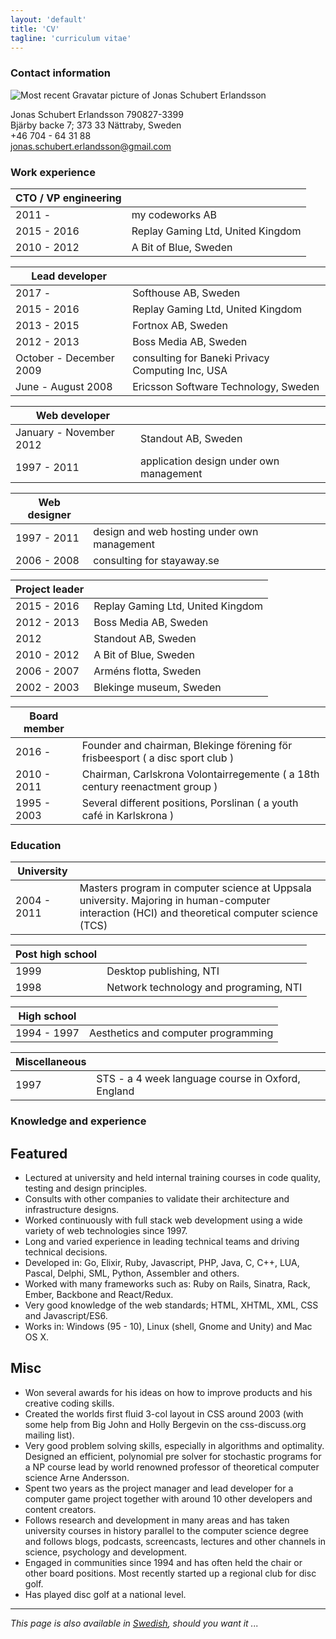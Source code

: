 ```yaml
---
layout: 'default'
title: 'CV'
tagline: 'curriculum vitae'
---
```

### Contact information

![Most recent Gravatar picture of Jonas Schubert Erlandsson](http://www.gravatar.com/avatar/e1c3d4473d83daf1d88e6e846d60e38b.png?s=150)

Jonas Schubert Erlandsson 790827-3399  
Bjärby backe 7; 373 33 Nättraby, Sweden  
+46 704 - 64 31 88  
jonas.schubert.erlandsson@gmail.com

### Work experience

  CTO / VP engineering | &nbsp;
-------|--------
  2011 - | my codeworks AB
  2015 - 2016 | Replay Gaming Ltd, United Kingdom
  2010 - 2012 | A Bit of Blue, Sweden

  Lead developer | &nbsp;
-------|--------
  2017 - | Softhouse AB, Sweden
  2015 - 2016 | Replay Gaming Ltd, United Kingdom
  2013 - 2015 | Fortnox AB, Sweden
  2012 - 2013 | Boss Media AB, Sweden
  October - December 2009 | consulting for Baneki Privacy Computing Inc, USA
  June - August 2008 | Ericsson Software Technology, Sweden

  Web developer | &nbsp;
-------|--------
  January - November 2012 | Standout AB, Sweden
  1997 - 2011 | application design under own management

  Web designer | &nbsp;
-------|--------
  1997 - 2011 | design and web hosting under own management
  2006 - 2008 | consulting for stayaway.se

  Project leader | &nbsp;
-------|--------
  2015 - 2016 | Replay Gaming Ltd, United Kingdom
  2012 - 2013 | Boss Media AB, Sweden
  2012 | Standout AB, Sweden
  2010 - 2012 | A Bit of Blue, Sweden
  2006 - 2007 | Arméns flotta, Sweden
  2002 - 2003 | Blekinge museum, Sweden

  Board member | &nbsp;
-------|--------
  2016 - | Founder and chairman, Blekinge förening för frisbeesport ( a disc sport club )
  2010 - 2011 | Chairman, Carlskrona Volontairregemente ( a 18th century reenactment group )
  1995 - 2003 | Several different positions, Porslinan ( a youth café in Karlskrona )

### Education

  University | &nbsp;
-------|--------
  2004 - 2011 | Masters program in computer science at Uppsala university. Majoring in human-computer interaction (HCI) and theoretical computer science (TCS)

  Post high school | &nbsp;
-------|--------
  1999 | Desktop publishing, NTI
  1998 | Network technology and programing, NTI

  High school | &nbsp;
-------|--------
  1994 - 1997 | Aesthetics and computer programming

  Miscellaneous | &nbsp;
-------|--------
  1997 | STS - a 4 week language course in Oxford, England

### Knowledge and experience

## Featured

* Lectured at university and held internal training courses in code quality, testing and design principles.
* Consults with other companies to validate their architecture and infrastructure designs.
* Worked continuously with full stack web development using a wide variety of web technologies since 1997.
* Long and varied experience in leading technical teams and driving technical decisions.
* Developed in: Go, Elixir, Ruby, Javascript, PHP, Java, C, C++, LUA, Pascal, Delphi, SML, Python, Assembler and others.
* Worked with many frameworks such as: Ruby on Rails, Sinatra, Rack, Ember, Backbone and React/Redux.
* Very good knowledge of the web standards; HTML, XHTML, XML, CSS and Javascript/ES6.
* Works in: Windows (95 - 10), Linux (shell, Gnome and Unity) and Mac OS X.

## Misc

* Won several awards for his ideas on how to improve products and his creative coding skills.
* Created the worlds first fluid 3-col layout in CSS around 2003 (with some help from Big John and Holly Bergevin on the css-discuss.org mailing list).
* Very good problem solving skills, especially in algorithms and optimality. Designed an efficient, polynomial pre solver for stochastic programs for a NP course lead by world renowned professor of theoretical computer science Arne Andersson.
* Spent two years as the project manager and lead developer for a computer game project together with around 10 other developers and content creators.
* Follows research and development in many areas and has taken university courses in history parallel to the computer science degree and follows blogs, podcasts, screencasts, lectures and other channels in science, psychology and development.
* Engaged in communities since 1994 and has often held the chair or other board positions. Most recently started up a regional club for disc golf.
* Has played disc golf at a national level.

--------------

*This page is also available in [Swedish](/cv-se/), should you want it ...*
